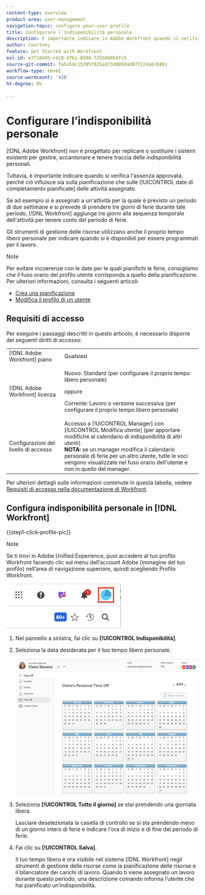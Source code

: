 ```yaml
---
content-type: overview
product-area: user-management
navigation-topic: configure-your-user-profile
title: Configurare l’indisponibilità personale
description: È importante indicare in Adobe Workfront quando si verifica l’assenza approvata, perché influisce sulla pianificazione e sulle date di completamento pianificate delle attività a cui sei assegnato.
author: Courtney
feature: Get Started with Workfront
exl-id: e7710495-c418-47b1-8598-725580054fc5
source-git-commit: fa5a59c15395f825ad73d889d4d877224a676891
workflow-type: tm+mt
source-wordcount: '428'
ht-degree: 0%

---
```


# Configurare l’indisponibilità personale

<!-- Audited: 12/2023 -->

[!DNL Adobe Workfront] non è progettato per replicare o sostituire i sistemi esistenti per gestire, accantonare e tenere traccia delle indisponibilità personali.

Tuttavia, è importante indicare quando si verifica l&#39;assenza approvata, perché ciò influisce sia sulla pianificazione che sulle [!UICONTROL date di completamento pianificate] delle attività assegnate.

Se ad esempio si è assegnati a un&#39;attività per la quale è previsto un periodo di due settimane e si prevede di prendere tre giorni di ferie durante tale periodo, [!DNL Workfront] aggiunge tre giorni alla sequenza temporale dell&#39;attività per tenere conto del periodo di ferie.

Gli strumenti di gestione delle risorse utilizzano anche il proprio tempo libero personale per indicare quando si è disponibili per essere programmati per il lavoro.

>[!NOTE]
>
>Per evitare incoerenze con le date per le quali pianifichi le ferie, consigliamo che il fuso orario del profilo utente corrisponda a quello della pianificazione. Per ulteriori informazioni, consulta i seguenti articoli:
>
>* [Crea una pianificazione](../../../administration-and-setup/set-up-workfront/configure-timesheets-schedules/create-schedules.md)
>* [Modifica il profilo di un utente](../../../administration-and-setup/add-users/create-and-manage-users/edit-a-users-profile.md)
>

## Requisiti di accesso

Per eseguire i passaggi descritti in questo articolo, è necessario disporre dei seguenti diritti di accesso:

<table style="table-layout:auto"> 
 <col> 
 </col> 
 <col> 
 </col> 
 <tbody> 
  <tr> 
   <td role="rowheader">[!DNL Adobe Workfront] piano</td> 
   <td>Qualsiasi</td> 
  </tr> 
  <tr> 
   <td role="rowheader">[!DNL Adobe Workfront] licenza</td> 
   <td> <p>Nuovo: Standard (per configurare il proprio tempo libero personale)</p>
        <p>oppure</p>
        <p>Corrente: Lavoro o versione successiva (per configurare il proprio tempo libero personale)</p> </td>
  </tr> 
  <tr> 
   <td role="rowheader">Configurazioni del livello di accesso</td> 
   <td>Accesso a [!UICONTROL Manager] con [!UICONTROL Modifica utente] (per apportare modifiche al calendario di indisponibilità di altri utenti)<br>
   <strong>NOTA:</strong> se un manager modifica il calendario personale di ferie per un altro utente, tutte le voci vengono visualizzate nel fuso orario dell'utente e non in quello del manager.</td> 
  </tr> 
 </tbody> 
</table>

Per ulteriori dettagli sulle informazioni contenute in questa tabella, vedere [Requisiti di accesso nella documentazione di Workfront](/help/quicksilver/administration-and-setup/add-users/access-levels-and-object-permissions/access-level-requirements-in-documentation.md).

## Configura indisponibilità personale in [!DNL Workfront]

{{step1-click-profile-pic}}

>[!NOTE]
>
>Se ti trovi in Adobe Unified Experience, puoi accedere al tuo profilo Workfront facendo clic sul menu dell’account Adobe (immagine del tuo profilo) nell’area di navigazione superiore, quindi scegliendo Profilo Workfront.
>
>![profilo Workfront](assets/aue-profile.png)


1. Nel pannello a sinistra, fai clic su **[!UICONTROL Indisponibilità]**.
1. Seleziona la data desiderata per il tuo tempo libero personale.

   ![Calendario personale per ferie](assets/personal-time-off-calendar.png)

1. Seleziona **[!UICONTROL Tutto il giorno]** se stai prendendo una giornata libera.

   Lasciare deselezionata la casella di controllo se si sta prendendo meno di un giorno intero di ferie e indicare l&#39;ora di inizio e di fine del periodo di ferie.

1. Fai clic su **[!UICONTROL Salva]**.

   Il tuo tempo libero è ora visibile nel sistema [!DNL Workfront] negli strumenti di gestione delle risorse come la pianificazione delle risorse e il bilanciatore dei carichi di lavoro. Quando ti viene assegnato un lavoro durante questo periodo, una descrizione comando informa l’utente che hai pianificato un’indisponibilità.
